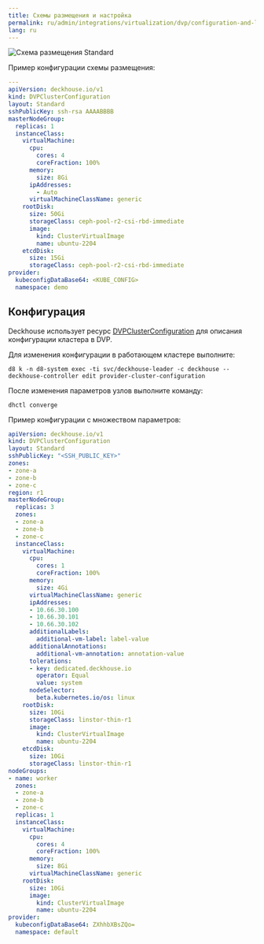 ```yaml
---
title: Схемы размещения и настройка
permalink: ru/admin/integrations/virtualization/dvp/configuration-and-layout-scheme.html
lang: ru
---
```


![Схема размещения Standard](../../../../images/cloud-provider-dvp/dvp-standard.png)
<!--- Source: https://www.figma.com/design/T3ycFB7P6vZIL359UJAm7g/%D0%98%D0%BA%D0%BE%D0%BD%D0%BA%D0%B8-%D0%B8-%D1%81%D1%85%D0%B5%D0%BC%D1%8B?node-id=1314-7740&t=5VUUyoMpasR1vVxZ-4 --->

Пример конфигурации схемы размещения:

```yaml
---
apiVersion: deckhouse.io/v1
kind: DVPClusterConfiguration
layout: Standard
sshPublicKey: ssh-rsa AAAABBBB
masterNodeGroup:
  replicas: 1
  instanceClass:
    virtualMachine:
      cpu:
        cores: 4
        coreFraction: 100%
      memory:
        size: 8Gi
      ipAddresses:
        - Auto
      virtualMachineClassName: generic
    rootDisk:
      size: 50Gi
      storageClass: ceph-pool-r2-csi-rbd-immediate
      image:
        kind: ClusterVirtualImage
        name: ubuntu-2204
    etcdDisk:
      size: 15Gi
      storageClass: ceph-pool-r2-csi-rbd-immediate
provider:
  kubeconfigDataBase64: <KUBE_CONFIG>
  namespace: demo
```

## Конфигурация

Deckhouse использует ресурс [DVPClusterConfiguration](/modules/cloud-provider-dvp/cluster_configuration.html#dvpclusterconfiguration) для описания конфигурации кластера в DVP.

Для изменения конфигурации в работающем кластере выполните:

```shell
d8 k -n d8-system exec -ti svc/deckhouse-leader -c deckhouse -- deckhouse-controller edit provider-cluster-configuration
```

После изменения параметров узлов выполните команду:

```shell
dhctl converge
```

Пример конфигурации с множеством параметров:

```yaml
apiVersion: deckhouse.io/v1
kind: DVPClusterConfiguration
layout: Standard
sshPublicKey: "<SSH_PUBLIC_KEY>"
zones:
- zone-a
- zone-b
- zone-c
region: r1
masterNodeGroup:
  replicas: 3
  zones:
  - zone-a
  - zone-b
  - zone-c
  instanceClass:
    virtualMachine:
      cpu:
        cores: 1
        coreFraction: 100%
      memory:
        size: 4Gi
      virtualMachineClassName: generic
      ipAddresses:
      - 10.66.30.100
      - 10.66.30.101
      - 10.66.30.102
      additionalLabels:
        additional-vm-label: label-value
      additionalAnnotations:
        additional-vm-annotation: annotation-value
      tolerations:
      - key: dedicated.deckhouse.io
        operator: Equal
        value: system
      nodeSelector:
        beta.kubernetes.io/os: linux
    rootDisk:
      size: 10Gi
      storageClass: linstor-thin-r1
      image:
        kind: ClusterVirtualImage
        name: ubuntu-2204
    etcdDisk:
      size: 10Gi
      storageClass: linstor-thin-r1
nodeGroups:
- name: worker
  zones:
  - zone-a
  - zone-b
  - zone-c
  replicas: 1
  instanceClass:
    virtualMachine:
      cpu:
        cores: 4
        coreFraction: 100%
      memory:
        size: 8Gi
      virtualMachineClassName: generic
    rootDisk:
      size: 10Gi
      image:
        kind: ClusterVirtualImage
        name: ubuntu-2204
provider:
  kubeconfigDataBase64: ZXhhbXBsZQo=
  namespace: default
```
